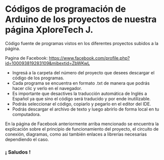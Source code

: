 # Códigos de programación de Arduino de los proyectos de nuestra página XploreTech J.

Código fuente de programas vistos en los diferentes proyectos subidos a la página.

Pagina de Facebook: https://www.facebook.com/profile.php?id=100093819283109&mibextid=ZbWKwL

- Ingresá a la carpeta del número del proyecto que desees descargar el código de los programas.
- Cada programa se encuentra en formato .txt de manera que podrás hacer clic y verlo en el navegador.
- Es importante que desactives la traducción automática de Inglés a Español ya que sino el código será traducido y por ende inutilizable.
- Podrás seleccionar el código, copiarlo y pegarlo en el editor del IDE.
- Podrás descargar el archivo de texto y luego abrirlo de forma local en tu computadora.

En la página de Facebook anteriormente arriba mencionado se encuentra la explicación sobre el principio de funcionamiento del proyecto, el circuito de conexión, diagramas, como asi también enlaces a librerías necesarias dependiendo el caso.

### ¡ Saludos !
